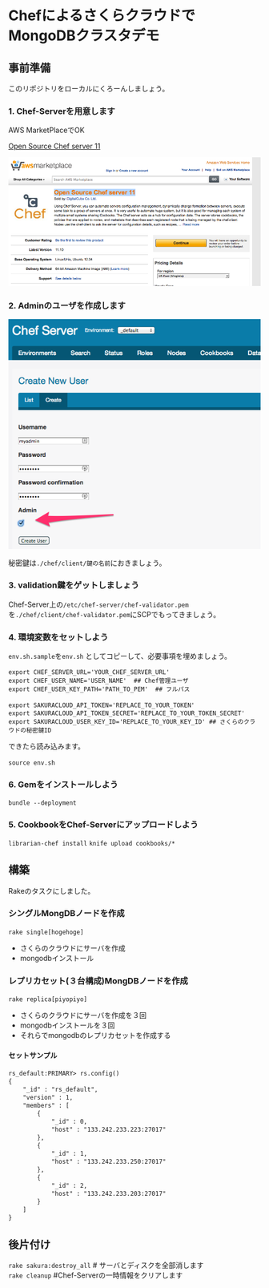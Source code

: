 # ChefによるさくらクラウドでMongoDBクラスタデモ

## 事前準備

このリポジトリをローカルにくろーんしましょう。

### 1. Chef-Serverを用意します

AWS MarketPlaceでOK

[Open Source Chef server 11](https://aws.amazon.com/marketplace/pp/B00HUHTZFM)

![](./_images/Open_Source_Chef_server_11_on_AWS_Marketplace.png)


### 2. Adminのユーザを作成します

![](./_images/Chef_Server-2.png)

秘密鍵は`./chef/client/鍵の名前`におきましょう。

### 3. validation鍵をゲットしましょう

Chef-Server上の`/etc/chef-server/chef-validator.pem` を`./chef/client/chef-validator.pem`にSCPでもってきましょう。

### 4. 環境変数をセットしよう

`env.sh.sample`を`env.sh` としてコピーして、必要事項を埋めましょう。

```
export CHEF_SERVER_URL='YOUR_CHEF_SERVER_URL'
export CHEF_USER_NAME='USER_NAME'  ## Chef管理ユーザ
export CHEF_USER_KEY_PATH='PATH_TO_PEM'  ## フルパス

export SAKURACLOUD_API_TOKEN='REPLACE_TO_YOUR_TOKEN'
export SAKURACLOUD_API_TOKEN_SECRET='REPLACE_TO_YOUR_TOKEN_SECRET'
export SAKURACLOUD_USER_KEY_ID='REPLACE_TO_YOUR_KEY_ID' ## さくらのクラウドの秘密鍵ID
```

できたら読み込みます。

`source env.sh`


### 6. Gemをインストールしよう

`bundle --deployment`

### 5. CookbookをChef-Serverにアップロードしよう

`librarian-chef install`
`knife upload cookbooks/*`

## 構築

Rakeのタスクにしました。

### シングルMongDBノードを作成

`rake single[hogehoge]`

- さくらのクラウドにサーバを作成
- mongodbインストール

### レプリカセット(３台構成)MongDBノードを作成

`rake replica[piyopiyo]`

- さくらのクラウドにサーバを作成を３回
- mongodbインストールを３回
- それらでmongodbのレプリカセットを作成する

#### セットサンプル

```
rs_default:PRIMARY> rs.config()
{
	"_id" : "rs_default",
	"version" : 1,
	"members" : [
		{
			"_id" : 0,
			"host" : "133.242.233.223:27017"
		},
		{
			"_id" : 1,
			"host" : "133.242.233.250:27017"
		},
		{
			"_id" : 2,
			"host" : "133.242.233.203:27017"
		}
	]
}
```

## 後片付け

`rake sakura:destroy_all` # サーバとディスクを全部消します  
`rake cleanup`  #Chef-Serverの一時情報をクリアします